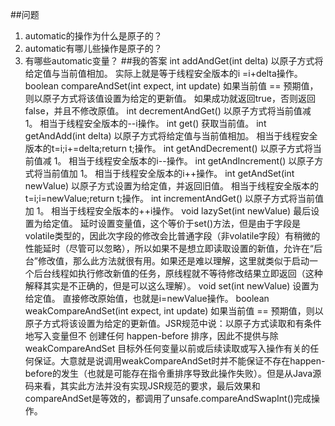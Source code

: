 ##问题
1. automatic的操作为什么是原子的？
2. automatic有哪儿些操作是原子的？
3. 有哪些automatic变量？
##我的答案
int addAndGet(int delta)
以原子方式将给定值与当前值相加。 实际上就是等于线程安全版本的i =i+delta操作。
boolean compareAndSet(int expect, int update)
如果当前值 == 预期值，则以原子方式将该值设置为给定的更新值。 如果成功就返回true，否则返回false，并且不修改原值。
int decrementAndGet()
以原子方式将当前值减 1。 相当于线程安全版本的--i操作。
int get()  获取当前值。
int getAndAdd(int delta)
以原子方式将给定值与当前值相加。 相当于线程安全版本的t=i;i+=delta;return t;操作。
int getAndDecrement()
以原子方式将当前值减 1。 相当于线程安全版本的i--操作。
int getAndIncrement()
以原子方式将当前值加 1。 相当于线程安全版本的i++操作。
int getAndSet(int newValue)
以原子方式设置为给定值，并返回旧值。 相当于线程安全版本的t=i;i=newValue;return t;操作。
int incrementAndGet()
以原子方式将当前值加 1。 相当于线程安全版本的++i操作。 
void lazySet(int newValue)
最后设置为给定值。 延时设置变量值，这个等价于set()方法，但是由于字段是volatile类型的，因此次字段的修改会比普通字段（非volatile字段）有稍微的性能延时（尽管可以忽略），所以如果不是想立即读取设置的新值，允许在“后台”修改值，那么此方法就很有用。如果还是难以理解，这里就类似于启动一个后台线程如执行修改新值的任务，原线程就不等待修改结果立即返回（这种解释其实是不正确的，但是可以这么理解）。
void set(int newValue)
设置为给定值。 直接修改原始值，也就是i=newValue操作。
boolean weakCompareAndSet(int expect, int update)
如果当前值 == 预期值，则以原子方式将该设置为给定的更新值。JSR规范中说：以原子方式读取和有条件地写入变量但不 创建任何 happen-before 排序，因此不提供与除 weakCompareAndSet 目标外任何变量以前或后续读取或写入操作有关的任何保证。大意就是说调用weakCompareAndSet时并不能保证不存在happen-before的发生（也就是可能存在指令重排序导致此操作失败）。但是从Java源码来看，其实此方法并没有实现JSR规范的要求，最后效果和compareAndSet是等效的，都调用了unsafe.compareAndSwapInt()完成操作。